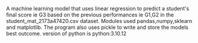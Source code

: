 A machine learning model that uses linear regression to predict a student's final score ie G3 based on the previous performances ie G1,G2 in the student_mat_2173a47420.csv dataset.
Modules used pandas,numpy,sklearn and matplotlib.
The program also uses pickle to write and store the models best outcome.
version of python is python:3.10.12
